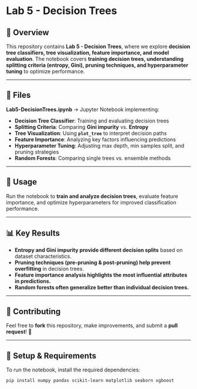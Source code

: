 # Lab 5 - Decision Trees

## 📌 Overview  
This repository contains **Lab 5 - Decision Trees**, where we explore **decision tree classifiers, tree visualization, feature importance, and model evaluation**. The notebook covers **training decision trees, understanding splitting criteria (entropy, Gini), pruning techniques, and hyperparameter tuning** to optimize performance.

---

## 📂 Files  
**Lab5-DecisionTrees.ipynb** → Jupyter Notebook implementing:  
- **Decision Tree Classifier**: Training and evaluating decision trees  
- **Splitting Criteria**: Comparing **Gini impurity** vs. **Entropy**  
- **Tree Visualization**: Using **`plot_tree`** to interpret decision paths  
- **Feature Importance**: Analyzing key factors influencing predictions  
- **Hyperparameter Tuning**: Adjusting max depth, min samples split, and pruning strategies  
- **Random Forests**: Comparing single trees vs. ensemble methods  

---

## 🚀 Usage  
Run the notebook to **train and analyze decision trees**, evaluate feature importance, and optimize hyperparameters for improved classification performance.

---

## 📊 Key Results  
- **Entropy and Gini impurity provide different decision splits** based on dataset characteristics.  
- **Pruning techniques (pre-pruning & post-pruning) help prevent overfitting** in decision trees.  
- **Feature importance analysis highlights the most influential attributes in predictions.**  
- **Random forests often generalize better than individual decision trees.**  

---

## 🤝 Contributing  
Feel free to **fork** this repository, make improvements, and submit a **pull request**! 🚀  

---

## 🔧 Setup & Requirements  
To run the notebook, install the required dependencies:  
```bash
pip install numpy pandas scikit-learn matplotlib seaborn xgboost
